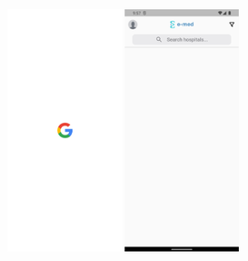 <img src="./screenshot/bir.png" alt="Sign up" width="40%">
<img src="./screenshot/ikki.png" alt="Sign up" width="40%">
